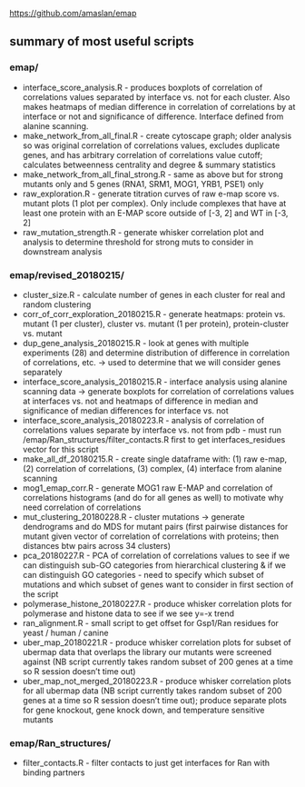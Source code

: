 https://github.com/amaslan/emap
## summary of most useful scripts

### emap/
- interface_score_analysis.R - produces boxplots of correlation of correlations values separated by interface vs. not for each cluster. Also makes heatmaps of median difference in correlation of correlations by at interface or not and significance of difference. Interface defined from alanine scanning.
- make_network_from_all_final.R - create cytoscape graph; older analysis so was original correlation of correlations values, excludes duplicate genes, and has arbitrary correlation of correlations value cutoff; calculates betweenness centrality and degree & summary statistics
- make_network_from_all_final_strong.R - same as above but for strong mutants only and 5 genes (RNA1, SRM1, MOG1, YRB1, PSE1) only
- raw_exploration.R - generate titration curves of raw e-map score vs. mutant plots (1 plot per complex). Only include complexes that have at least one protein with an E-MAP score outside of [-3, 2] and WT in [-3, 2]
- raw_mutation_strength.R - generate whisker correlation plot and analysis to determine threshold for strong muts to consider in downstream analysis


### emap/revised_20180215/

- cluster_size.R - calculate number of genes in each cluster for real and random clustering
- corr_of_corr_exploration_20180215.R - generate heatmaps: protein vs. mutant (1 per cluster), cluster vs. mutant (1 per protein), protein-cluster vs. mutant
- dup_gene_analysis_20180215.R - look at genes with multiple experiments (28) and determine distribution of difference in correlation of correlations, etc. → used to determine that we will consider genes separately
- interface_score_analysis_20180215.R - interface analysis using alanine scanning data → generate boxplots for correlation of correlations values at interfaces vs. not and heatmaps of difference in median and significance of median differences for interface vs. not
- interface_score_analysis_20180223.R - analysis of correlation of correlations values separate by interface vs. not from pdb - must run /emap/Ran_structures/filter_contacts.R first to get interfaces_residues vector for this script
- make_all_df_20180215.R - create single dataframe with: (1) raw e-map, (2) correlation of correlations, (3) complex, (4) interface from alanine scanning
- mog1_emap_corr.R - generate MOG1 raw E-MAP and correlation of correlations histograms (and do for all genes as well) to motivate why need correlation of correlations
- mut_clustering_20180228.R - cluster mutations → generate dendrograms and do MDS for mutant pairs (first pairwise distances for mutant given vector of correlation of correlations with proteins; then distances btw pairs across 34 clusters)
- pca_20180227.R - PCA of correlation of correlations values to see if we can distinguish sub-GO categories from hierarchical clustering & if we can distinguish GO categories - need to specify which subset of mutations and which subset of genes want to consider in first section of the script
- polymerase_histone_20180227.R - produce whisker correlation plots for polymerase and histone data to see if we see y=-x trend
- ran_alignment.R - small script to get offset for Gsp1/Ran residues for yeast / human / canine
- uber_map_20180221.R - produce whisker correlation plots for subset of ubermap data that overlaps the library our mutants were screened against (NB script currently takes random subset of 200 genes at a time so  R session doesn’t time out)
- uber_map_not_merged_20180223.R - produce whisker correlation plots for all ubermap data (NB script currently takes random subset of 200 genes at a time so  R session doesn’t time out); produce separate plots for gene knockout, gene knock down, and temperature sensitive mutants

### emap/Ran_structures/
- filter_contacts.R - filter contacts to just get interfaces for Ran with binding partners